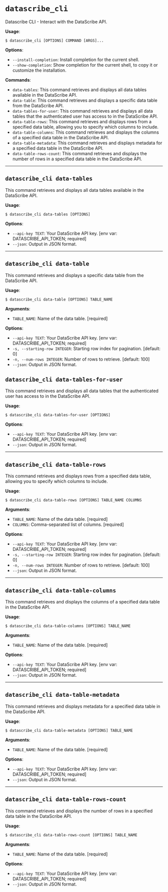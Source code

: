 # `datascribe_cli`

Datascribe CLI - Interact with the DataScribe API.

**Usage**:

```console
$ datascribe_cli [OPTIONS] COMMAND [ARGS]...
```

**Options**:

* `--install-completion`: Install completion for the current shell.
* `--show-completion`: Show completion for the current shell, to copy it or customize the installation.

**Commands**:

* `data-tables`: This command retrieves and displays all data tables available in the DataScribe API.
* `data-table`: This command retrieves and displays a specific data table from the DataScribe API.
* `data-tables-for-user`: This command retrieves and displays all data tables that the authenticated user has access to in the DataScribe API.
* `data-table-rows`: This command retrieves and displays rows from a specified data table, allowing you to specify which columns to include.
* `data-table-columns`: This command retrieves and displays the columns of a specified data table in the DataScribe API.
* `data-table-metadata`: This command retrieves and displays metadata for a specified data table in the DataScribe API.
* `data-table-rows-count`: This command retrieves and displays the number of rows in a specified data table in the DataScribe API.

---

## `datascribe_cli data-tables`

This command retrieves and displays all data tables available in the DataScribe API.

**Usage**:

```console
$ datascribe_cli data-tables [OPTIONS]
```

**Options**:

* `--api-key TEXT`: Your DataScribe API key.  [env var: DATASCRIBE_API_TOKEN; required]
* `--json`: Output in JSON format.

---

## `datascribe_cli data-table`

This command retrieves and displays a specific data table from the DataScribe API.

**Usage**:

```console
$ datascribe_cli data-table [OPTIONS] TABLE_NAME
```

**Arguments**:

* `TABLE_NAME`: Name of the data table.  [required]

**Options**:

* `--api-key TEXT`: Your DataScribe API key.  [env var: DATASCRIBE_API_TOKEN; required]
* `-s, --starting-row INTEGER`: Starting row index for pagination.  [default: 0]
* `-n, --num-rows INTEGER`: Number of rows to retrieve.  [default: 100]
* `--json`: Output in JSON format.

## `datascribe_cli data-tables-for-user`

This command retrieves and displays all data tables that the authenticated user has access to in the DataScribe API.

**Usage**:

```console
$ datascribe_cli data-tables-for-user [OPTIONS]
```

**Options**:

* `--api-key TEXT`: Your DataScribe API key.  [env var: DATASCRIBE_API_TOKEN; required]
* `--json`: Output in JSON format.

---

## `datascribe_cli data-table-rows`

This command retrieves and displays rows from a specified data table, allowing you to specify which columns to include.

**Usage**:

```console
$ datascribe_cli data-table-rows [OPTIONS] TABLE_NAME COLUMNS
```

**Arguments**:

* `TABLE_NAME`: Name of the data table.  [required]
* `COLUMNS`: Comma-separated list of columns.  [required]

**Options**:

* `--api-key TEXT`: Your DataScribe API key.  [env var: DATASCRIBE_API_TOKEN; required]
* `-s, --starting-row INTEGER`: Starting row index for pagination.  [default: 0]
* `-n, --num-rows INTEGER`: Number of rows to retrieve.  [default: 100]
* `--json`: Output in JSON format.

---

## `datascribe_cli data-table-columns`

This command retrieves and displays the columns of a specified data table in the DataScribe API.

**Usage**:

```console
$ datascribe_cli data-table-columns [OPTIONS] TABLE_NAME
```

**Arguments**:

* `TABLE_NAME`: Name of the data table.  [required]

**Options**:

* `--api-key TEXT`: Your DataScribe API key.  [env var: DATASCRIBE_API_TOKEN; required]
* `--json`: Output in JSON format.

---

## `datascribe_cli data-table-metadata`

This command retrieves and displays metadata for a specified data table in the DataScribe API.

**Usage**:

```console
$ datascribe_cli data-table-metadata [OPTIONS] TABLE_NAME
```

**Arguments**:

* `TABLE_NAME`: Name of the data table.  [required]

**Options**:

* `--api-key TEXT`: Your DataScribe API key.  [env var: DATASCRIBE_API_TOKEN; required]
* `--json`: Output in JSON format.

---

## `datascribe_cli data-table-rows-count`

This command retrieves and displays the number of rows in a specified data table in the DataScribe API.

**Usage**:

```console
$ datascribe_cli data-table-rows-count [OPTIONS] TABLE_NAME
```

**Arguments**:

* `TABLE_NAME`: Name of the data table.  [required]

**Options**:

* `--api-key TEXT`: Your DataScribe API key.  [env var: DATASCRIBE_API_TOKEN; required]
* `--json`: Output in JSON format.
